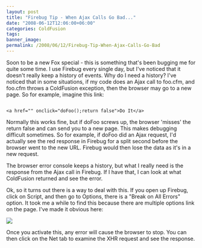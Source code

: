 ```yaml
---
layout: post
title: "Firebug Tip - When Ajax Calls Go Bad..."
date: "2008-06-12T12:06:00+06:00"
categories: ColdFusion 
tags: 
banner_image: 
permalink: /2008/06/12/Firebug-Tip-When-Ajax-Calls-Go-Bad
---
```


Soon to be a new Fox special - this is something that's been bugging me for quite some time. I use Firebug every single day, but I've noticed that it doesn't really keep a history of events. Why do I need a history? I've noticed that in some situations, if my code does an Ajax call to foo.cfm, and foo.cfm throws a ColdFusion exception, then the browser may go to a new page. So for example, imagine this link:
<!--more-->
<code>
&lt;a href="" onclick="doFoo();return false"&gt;Do It&lt;/a&gt;
</code>

Normally this works fine, but if doFoo screws up, the browser 'misses' the return false and can send you to a new page. This makes debugging difficult sometimes. So for example, if doFoo did an Ajax request, I'd actually see the red response in Firebug for a split second before the browser went to the new URL. Firebug would then lose the data as it's in a new request.

The browser error console keeps a history, but what I really need is the response from the Ajax call in Firebug. If I have that, I can look at what ColdFusion returned and see the error. 

Ok, so it turns out there is a way to deal with this. If you open up Firebug, click on Script, and then go to Options, there is a "Break on All Errors" option. It took me a while to find this because there are multiple options link on the page. I've made it obvious here:

<img src="https://static.raymondcamden.com/images/fb.jpg">

Once you activate this, any error will cause the browser to stop. You can then click on the Net tab to examine the XHR request and see the response.